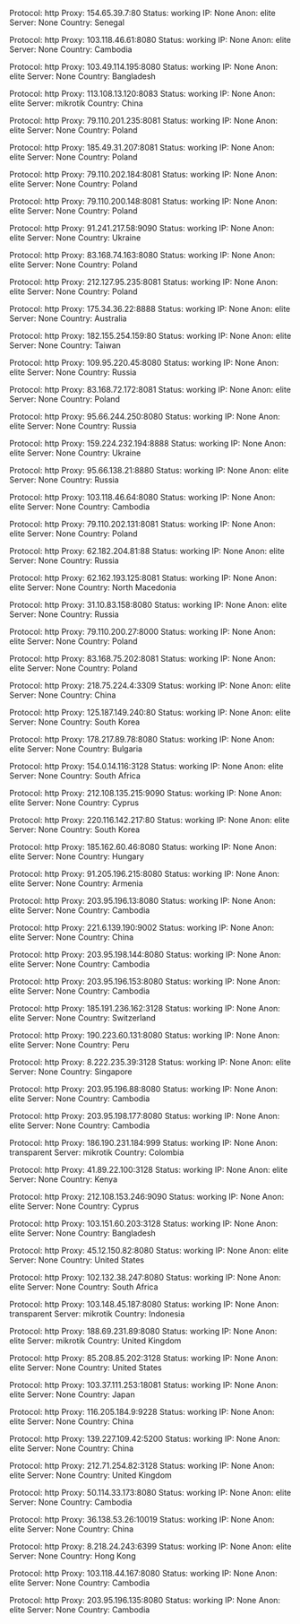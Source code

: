 Protocol: http
Proxy: 154.65.39.7:80
Status: working
IP: None
Anon: elite
Server: None
Country: Senegal

Protocol: http
Proxy: 103.118.46.61:8080
Status: working
IP: None
Anon: elite
Server: None
Country: Cambodia

Protocol: http
Proxy: 103.49.114.195:8080
Status: working
IP: None
Anon: elite
Server: None
Country: Bangladesh

Protocol: http
Proxy: 113.108.13.120:8083
Status: working
IP: None
Anon: elite
Server: mikrotik
Country: China

Protocol: http
Proxy: 79.110.201.235:8081
Status: working
IP: None
Anon: elite
Server: None
Country: Poland

Protocol: http
Proxy: 185.49.31.207:8081
Status: working
IP: None
Anon: elite
Server: None
Country: Poland

Protocol: http
Proxy: 79.110.202.184:8081
Status: working
IP: None
Anon: elite
Server: None
Country: Poland

Protocol: http
Proxy: 79.110.200.148:8081
Status: working
IP: None
Anon: elite
Server: None
Country: Poland

Protocol: http
Proxy: 91.241.217.58:9090
Status: working
IP: None
Anon: elite
Server: None
Country: Ukraine

Protocol: http
Proxy: 83.168.74.163:8080
Status: working
IP: None
Anon: elite
Server: None
Country: Poland

Protocol: http
Proxy: 212.127.95.235:8081
Status: working
IP: None
Anon: elite
Server: None
Country: Poland

Protocol: http
Proxy: 175.34.36.22:8888
Status: working
IP: None
Anon: elite
Server: None
Country: Australia

Protocol: http
Proxy: 182.155.254.159:80
Status: working
IP: None
Anon: elite
Server: None
Country: Taiwan

Protocol: http
Proxy: 109.95.220.45:8080
Status: working
IP: None
Anon: elite
Server: None
Country: Russia

Protocol: http
Proxy: 83.168.72.172:8081
Status: working
IP: None
Anon: elite
Server: None
Country: Poland

Protocol: http
Proxy: 95.66.244.250:8080
Status: working
IP: None
Anon: elite
Server: None
Country: Russia

Protocol: http
Proxy: 159.224.232.194:8888
Status: working
IP: None
Anon: elite
Server: None
Country: Ukraine

Protocol: http
Proxy: 95.66.138.21:8880
Status: working
IP: None
Anon: elite
Server: None
Country: Russia

Protocol: http
Proxy: 103.118.46.64:8080
Status: working
IP: None
Anon: elite
Server: None
Country: Cambodia

Protocol: http
Proxy: 79.110.202.131:8081
Status: working
IP: None
Anon: elite
Server: None
Country: Poland

Protocol: http
Proxy: 62.182.204.81:88
Status: working
IP: None
Anon: elite
Server: None
Country: Russia

Protocol: http
Proxy: 62.162.193.125:8081
Status: working
IP: None
Anon: elite
Server: None
Country: North Macedonia

Protocol: http
Proxy: 31.10.83.158:8080
Status: working
IP: None
Anon: elite
Server: None
Country: Russia

Protocol: http
Proxy: 79.110.200.27:8000
Status: working
IP: None
Anon: elite
Server: None
Country: Poland

Protocol: http
Proxy: 83.168.75.202:8081
Status: working
IP: None
Anon: elite
Server: None
Country: Poland

Protocol: http
Proxy: 218.75.224.4:3309
Status: working
IP: None
Anon: elite
Server: None
Country: China

Protocol: http
Proxy: 125.187.149.240:80
Status: working
IP: None
Anon: elite
Server: None
Country: South Korea

Protocol: http
Proxy: 178.217.89.78:8080
Status: working
IP: None
Anon: elite
Server: None
Country: Bulgaria

Protocol: http
Proxy: 154.0.14.116:3128
Status: working
IP: None
Anon: elite
Server: None
Country: South Africa

Protocol: http
Proxy: 212.108.135.215:9090
Status: working
IP: None
Anon: elite
Server: None
Country: Cyprus

Protocol: http
Proxy: 220.116.142.217:80
Status: working
IP: None
Anon: elite
Server: None
Country: South Korea

Protocol: http
Proxy: 185.162.60.46:8080
Status: working
IP: None
Anon: elite
Server: None
Country: Hungary

Protocol: http
Proxy: 91.205.196.215:8080
Status: working
IP: None
Anon: elite
Server: None
Country: Armenia

Protocol: http
Proxy: 203.95.196.13:8080
Status: working
IP: None
Anon: elite
Server: None
Country: Cambodia

Protocol: http
Proxy: 221.6.139.190:9002
Status: working
IP: None
Anon: elite
Server: None
Country: China

Protocol: http
Proxy: 203.95.198.144:8080
Status: working
IP: None
Anon: elite
Server: None
Country: Cambodia

Protocol: http
Proxy: 203.95.196.153:8080
Status: working
IP: None
Anon: elite
Server: None
Country: Cambodia

Protocol: http
Proxy: 185.191.236.162:3128
Status: working
IP: None
Anon: elite
Server: None
Country: Switzerland

Protocol: http
Proxy: 190.223.60.131:8080
Status: working
IP: None
Anon: elite
Server: None
Country: Peru

Protocol: http
Proxy: 8.222.235.39:3128
Status: working
IP: None
Anon: elite
Server: None
Country: Singapore

Protocol: http
Proxy: 203.95.196.88:8080
Status: working
IP: None
Anon: elite
Server: None
Country: Cambodia

Protocol: http
Proxy: 203.95.198.177:8080
Status: working
IP: None
Anon: elite
Server: None
Country: Cambodia

Protocol: http
Proxy: 186.190.231.184:999
Status: working
IP: None
Anon: transparent
Server: mikrotik
Country: Colombia

Protocol: http
Proxy: 41.89.22.100:3128
Status: working
IP: None
Anon: elite
Server: None
Country: Kenya

Protocol: http
Proxy: 212.108.153.246:9090
Status: working
IP: None
Anon: elite
Server: None
Country: Cyprus

Protocol: http
Proxy: 103.151.60.203:3128
Status: working
IP: None
Anon: elite
Server: None
Country: Bangladesh

Protocol: http
Proxy: 45.12.150.82:8080
Status: working
IP: None
Anon: elite
Server: None
Country: United States

Protocol: http
Proxy: 102.132.38.247:8080
Status: working
IP: None
Anon: elite
Server: None
Country: South Africa

Protocol: http
Proxy: 103.148.45.187:8080
Status: working
IP: None
Anon: transparent
Server: mikrotik
Country: Indonesia

Protocol: http
Proxy: 188.69.231.89:8080
Status: working
IP: None
Anon: elite
Server: mikrotik
Country: United Kingdom

Protocol: http
Proxy: 85.208.85.202:3128
Status: working
IP: None
Anon: elite
Server: None
Country: United States

Protocol: http
Proxy: 103.37.111.253:18081
Status: working
IP: None
Anon: elite
Server: None
Country: Japan

Protocol: http
Proxy: 116.205.184.9:9228
Status: working
IP: None
Anon: elite
Server: None
Country: China

Protocol: http
Proxy: 139.227.109.42:5200
Status: working
IP: None
Anon: elite
Server: None
Country: China

Protocol: http
Proxy: 212.71.254.82:3128
Status: working
IP: None
Anon: elite
Server: None
Country: United Kingdom

Protocol: http
Proxy: 50.114.33.173:8080
Status: working
IP: None
Anon: elite
Server: None
Country: Cambodia

Protocol: http
Proxy: 36.138.53.26:10019
Status: working
IP: None
Anon: elite
Server: None
Country: China

Protocol: http
Proxy: 8.218.24.243:6399
Status: working
IP: None
Anon: elite
Server: None
Country: Hong Kong

Protocol: http
Proxy: 103.118.44.167:8080
Status: working
IP: None
Anon: elite
Server: None
Country: Cambodia

Protocol: http
Proxy: 203.95.196.135:8080
Status: working
IP: None
Anon: elite
Server: None
Country: Cambodia

